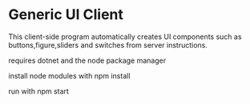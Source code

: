 # Generic UI Client

This client-side program automatically creates UI components such as buttons,figure,sliders and switches from server instructions. 

requires dotnet and the node package manager

install node modules with
npm install

run with
npm start




